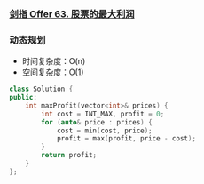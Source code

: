 ### [剑指 Offer 63. 股票的最大利润](https://leetcode-cn.com/problems/gu-piao-de-zui-da-li-run-lcof/)

### 动态规划

- 时间复杂度：O(n)
- 空间复杂度：O(1)

```c++
class Solution {
public:
    int maxProfit(vector<int>& prices) {
        int cost = INT_MAX, profit = 0;
        for (auto& price : prices) {
            cost = min(cost, price);
            profit = max(profit, price - cost);
        }
        return profit;
    }
};
```
